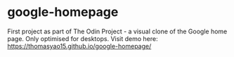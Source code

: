 # google-homepage

First project as part of The Odin Project - a visual clone of the Google home page.
Only optimised for desktops.
Visit demo here: https://thomasyao15.github.io/google-homepage/
